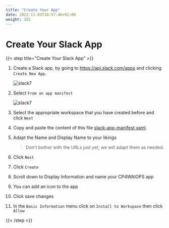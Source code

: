 ```yaml
---
title: "Create Your App"
date: 2022-11-03T10:57:46+01:00
weight: 182
---
```



# Create Your Slack App

{{< step title="Create Your Slack App" >}}



1. Create a Slack app, by going to https://api.slack.com/apps and clicking `Create New App`. 

   ![slack7](/cp4waiops-training/pics/slack/slack001.png)


2. Select `From an app manifest`

    ![slack7](/cp4waiops-training/pics/slack/slack002.png)

3. Select the appropriate workspace that you have created before and click `Next`

4. Copy and paste the content of this file [slack-app-manifest.yaml](https://raw.githubusercontent.com/niklaushirt/cp4waiops-deployer/main/doc/slack/slack-app-manifest.yaml).

4. Adapt the Name and Display Name to your likings



    > Don't bother with the URLs just yet, we will adapt them as needed.



5. Click `Next`

5. Click `Create`

6. Scroll down to Display Information and name your CP4WAIOPS app

7. You can add an icon to the app

8. Click save changes

9. In the `Basic Information` menu click on `Install to Workspace` then click `Allow`


{{< /step >}}